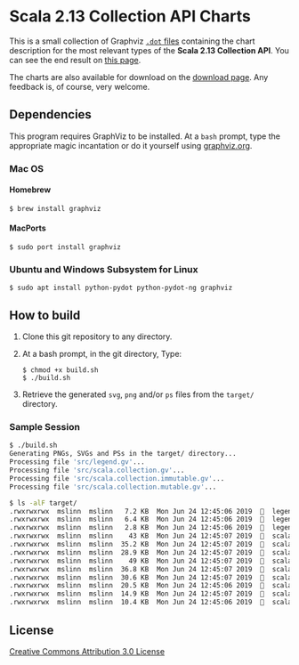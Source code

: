 # Scala 2.13 Collection API Charts
This is a small collection of Graphviz [`.dot` files](https://en.wikipedia.org/wiki/DOT_(graph_description_language)) containing the chart description for the most relevant types
of the **Scala 2.13 Collection API**.
You can see the end result on [this page](http://www.decodified.com/scala/collections-api.xml).

The charts are also available for download on the [download page](http://github.com/sirthias/scala-collections-charts/downloads).
Any feedback is, of course, very welcome.

## Dependencies
This program requires GraphViz to be installed.
At a `bash` prompt, type the appropriate magic incantation or do it yourself using
[graphviz.org](http://www.graphviz.org/Download_macos.php).

### Mac OS

#### Homebrew

    $ brew install graphviz

#### MacPorts

    $ sudo port install graphviz

### Ubuntu and Windows Subsystem for Linux

    $ sudo apt install python-pydot python-pydot-ng graphviz

## How to build
1. Clone this git repository to any directory.
2. At a bash prompt, in the git directory, Type:
    ```
    $ chmod +x build.sh
    $ ./build.sh
    ```

3. Retrieve the generated `svg`, `png` and/or `ps` files from the `target/` directory.

### Sample Session

```bash
$ ./build.sh
Generating PNGs, SVGs and PSs in the target/ directory...
Processing file 'src/legend.gv'...
Processing file 'src/scala.collection.gv'...
Processing file 'src/scala.collection.immutable.gv'...
Processing file 'src/scala.collection.mutable.gv'...

$ ls -alF target/
.rwxrwxrwx  mslinn  mslinn   7.2 KB  Mon Jun 24 12:45:06 2019    legend.png*
.rwxrwxrwx  mslinn  mslinn   6.4 KB  Mon Jun 24 12:45:06 2019    legend.ps*
.rwxrwxrwx  mslinn  mslinn   2.8 KB  Mon Jun 24 12:45:06 2019    legend.svg*
.rwxrwxrwx  mslinn  mslinn    43 KB  Mon Jun 24 12:45:07 2019    scala.collection.immutable.png*
.rwxrwxrwx  mslinn  mslinn  35.2 KB  Mon Jun 24 12:45:07 2019    scala.collection.immutable.ps*
.rwxrwxrwx  mslinn  mslinn  28.9 KB  Mon Jun 24 12:45:07 2019    scala.collection.immutable.svg*
.rwxrwxrwx  mslinn  mslinn    49 KB  Mon Jun 24 12:45:07 2019    scala.collection.mutable.png*
.rwxrwxrwx  mslinn  mslinn  36.8 KB  Mon Jun 24 12:45:07 2019    scala.collection.mutable.ps*
.rwxrwxrwx  mslinn  mslinn  30.6 KB  Mon Jun 24 12:45:07 2019    scala.collection.mutable.svg*
.rwxrwxrwx  mslinn  mslinn  20.5 KB  Mon Jun 24 12:45:06 2019    scala.collection.png*
.rwxrwxrwx  mslinn  mslinn  14.9 KB  Mon Jun 24 12:45:07 2019    scala.collection.ps*
.rwxrwxrwx  mslinn  mslinn  10.4 KB  Mon Jun 24 12:45:06 2019    scala.collection.svg*
```

## License

<a rel="license" href="http://creativecommons.org/licenses/by/3.0/">Creative Commons Attribution 3.0 License</a>

[Graphviz]: http://www.graphviz.org/ "Graphviz Home"
[Homebrew]: http://mxcl.github.com/homebrew/ "Homebrew Home"
[MacPorts]: http://www.macports.org/ "MacPorts Home"
